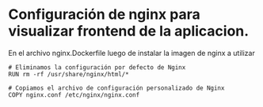 # Configuración de nginx para visualizar frontend de la aplicacion.

En el archivo nginx.Dockerfile luego de instalar la imagen de nginx a utilizar 

```
# Eliminamos la configuración por defecto de Nginx
RUN rm -rf /usr/share/nginx/html/*
```
```
# Copiamos el archivo de configuración personalizado de Nginx
COPY nginx.conf /etc/nginx/nginx.conf
```